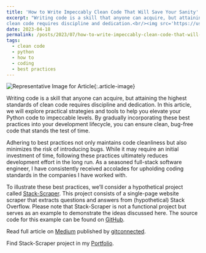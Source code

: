 ```yaml
---
title: 'How to Write Impeccably Clean Code That Will Save Your Sanity'
excerpt: "Writing code is a skill that anyone can acquire, but attaining the highest standards of
clean code requires discipline and dedication.<br/><img src='https://user-images.githubusercontent.com/37182127/233436178-26c2b4be-e630-4f9b-b4c9-d58424bd365d.png' width='50%'>"
date: 2023-04-18
permalink: /posts/2023/07/how-to-write-impeccably-clean-code-that-will-save-your-sanity/
tags:
  - clean code
  - python
  - how to
  - coding
  - best practices
---
```


![Representative Image for
Article](https://miro.medium.com/v2/resize:fit:1400/format:webp/1*XBs4t5caEj-HBzqfga7P4A.png){:.article-image}

Writing code is a skill that anyone can acquire, but attaining the highest standards of
clean code requires discipline and dedication. In this article, we will explore
practical strategies and tools to help you elevate your Python code to impeccable
levels. By gradually incorporating these best practices into your development lifecycle,
you can ensure clean, bug-free code that stands the test of time.

Adhering to best practices not only maintains code cleanliness but also minimizes the
risk of introducing bugs. While it may require an initial investment of time, following
these practices ultimately reduces development effort in the long run. As a seasoned
full-stack software engineer, I have consistently received accolades for upholding
coding standards in the companies I have worked with.

To illustrate these best practices, we’ll consider a hypothetical project called
[Stack-Scraper](https://github.com/ashu-tosh-kumar/stack-scraper). This project consists
of a single-page website scraper that extracts questions and answers from (hypothetical)
Stack Overflow. Please note that Stack-Scraper is not a functional project but serves as
an example to demonstrate the ideas discussed here. The source code for this example can
be found on [GitHub](https://github.com/ashu-tosh-kumar/stack-scraper).

Read full article on
[Medium](https://medium.com/gitconnected/how-to-write-impeccably-clean-code-that-will-save-your-sanity-7d0ea59d285c)
published by [gitconnected](https://levelup.gitconnected.com/).

Find Stack-Scraper project in my
[Portfolio](https://ashu-tosh-kumar.github.io/portfolio/portfolio-99997-stack-scraper/).
